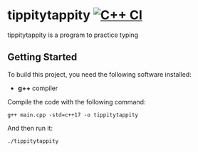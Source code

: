 # tippitytappity [![C++ CI](https://github.com/Yeekster/tippitytappity/actions/workflows/main.yml/badge.svg?branch=main)](https://github.com/Yeekster/tippitytappity/actions/workflows/main.yml)

tippitytappity is a program to practice typing

## Getting Started

To build this project, you need the following software installed:
 * **g++** compiler

Compile the code with the following command:

`g++ main.cpp -std=c++17 -o tippitytappity`

And then run it:

`./tippitytappity`

